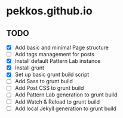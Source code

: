 # pekkos.github.io

## TODO

- [x] Add basic and minimal Page structure
- [ ] Add tags management for posts
- [x] Install default Pattern Lab instance
- [x] Install grunt
- [x] Set up basic grunt build script
- [ ] Add Sass to grunt build
- [ ] Add Post CSS to grunt build
- [ ] Add Pattern Lab generation to grunt build
- [ ] Add Watch & Reload to grunt build
- [ ] Add local Jekyll generation to grunt build

